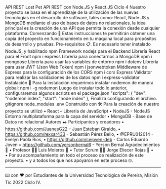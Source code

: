API REST Lost Pet
API REST con Node.JS y React.JS Ciclo 4
Nuestro proyecto se basa en el aprendizaje de la utilización de las nuevas tecnologías en el desarrollo de software, tales como: React, Node.JS y MongoDB mediante el uso de bases de datos no relacionales, la idea principal es la creación de una API que permita la conexión desde cualquier plataforma.
Comenzando 🚀
Estas instrucciones te permitirán obtener una copia del proyecto en funcionamiento en tu máquina local para propósitos de desarrollo y pruebas.
Pre-requisitos 📋.
Es necesario tener instalado NodeJS, y habilitado npm
Framework nodejs para el Backend
Librería React para el Front
npm i express
Librería para conectarnos a MongoDB
npm i mongoose
Librería para usar las variables de entorno
npm i dotenv
Librería para usar JWT (Json Web Token)
npm i jsonwebtoken
Middleware de Express para la configuración de los CORS
npm i cors
Express Validator para realizar las validaciones de los datos
npm i express-validator
Instalación 🔧
Para la instalación requerimos instalar nodemon de manera global:
npm i -g nodemon
Luego de instalar todo lo anterior, configuraremos algunos scripts en el package.json
"scripts": {
    "dev": "nodemon index",
    "start": "node index"
  },
Finaliza configurando el archivo. gitignore
node_modules
.env
Construido con 🛠️
Para la creación de nuestro proyecto se utilizó
•	React – Librería de JavaScript
•	NodeJS - NodeJS Entorno multiplataforma para la capa del servidor
•	MongoDB - Base de Datos no relacional
Autores ✒️
Participantes y creadores
•	https://github.com/JuanesG22 – Juan Esteban Giraldo,
•	https://github.com/rexxar433 - Sebastián Pérez Bello,
•	@EPRU012014 - Evelyn Paola Ríos,
•	https://github.com/cejoven-deb - Carlos Eduardo Joven
•	https://github.com/yersonbernal6  - Yerson Bernal
Agradecimientos 🎁
•	Profesor 🧑‍🏫 Luis Moleros 📢
•	Tutor Scrum 🧑‍🏫 Jorge Eliecer Rojas 📢
•	
•	Por su acompañamiento en todo el proceso de realización de este proyecto.
•	y a todos los que nos apoyaron en este proceso 🤓.
______________
⌨️ con ❤️ por Estudiantes de la Universidad Tecnológica de Pereira, Misión Tic 2022 Ciclo IV.
